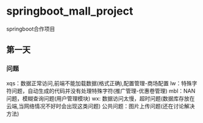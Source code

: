 # springboot_mall_project
springboot合作项目

## 第一天
### 问题
xqs：数据正常访问,前端不能加载数据(格式正确),配置管理-商场配置
lw：特殊字符问题，自动生成的代码并没有处理特殊字符(推广管理-优惠卷管理)
mbl：NAN问题，模糊查询问题(用户管理模块)
wx: 数据访问太慢，超时问题(数据库存放在云端,当网络情况不好时会出现这类问题)
公共问题：图片上传问题(还在讨论解决方法)
